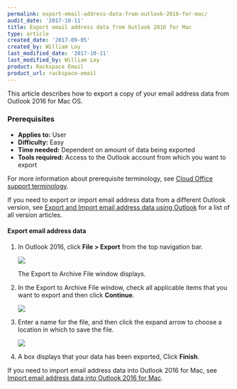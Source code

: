 ```yaml
---
permalink: export-email-address-data-from-outlook-2016-for-mac/
audit_date: '2017-10-11'
title: Export email address data from Outlook 2016 for Mac
type: article
created_date: '2017-09-05'
created_by: William Loy
last_modified_date: '2017-10-11'
last_modified_by: William Loy
product: Rackspace Email
product_url: rackspace-email
---
```


This article describes how to export a copy of your email address data from Outlook 2016 for Mac OS.

### Prerequisites

- **Applies to:** User
- **Difficulty:** Easy
- **Time needed:** Dependent on amount of data being exported
- **Tools required:**  Access to the Outlook account from which you want to export

For more information about prerequisite terminology, see [Cloud Office support terminology](/how-to/cloud-office-support-terminology/).

If you need to export or import email address data from a different Outlook version, see [Export and Import email address data using Outlook](/how-to/export-and-import-email-address-data-using-outlook) for a list of all version articles.

#### Export email address data

1. In Outlook 2016, click **File > Export** from the top navigation bar.

    <img src="{% asset_path rackspace-email/export-email-address-data-from-outlook-2016-for-mac/file_export2016.png %}" />
    
    The Export to Archive File window displays.

2. In the Export to Archive File window, check all applicable items that you want to export and then click **Continue**.

    <img src="{% asset_path rackspace-email/export-email-address-data-from-outlook-2016-for-mac/items_exported2016.png %}" />

3. Enter a name for the file, and then click the expand arrow to choose a location in which to save the file.

    <img src="{% asset_path rackspace-email/export-email-address-data-from-outlook-2016-for-mac/save_as2016.png %}" />

4. A box displays that your data has been exported, Click **Finish**.

If you need to import email address data into Outlook 2016 for Mac, see [Import email address data into Outlook 2016 for Mac](/how-to/import-email-address-data-into-outlook-2016-for-mac).

